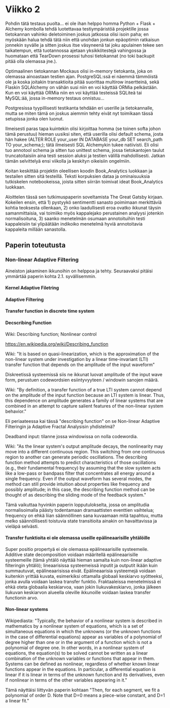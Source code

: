 # Viikko 2

Pohdin tätä testaus puolta... ei ole ihan helppo homma Python + Flask + Alchemy kombolla tehdä luotettavaa testiympäristöä projektille jossa tietokannan vahinko deletoiminen joskus jatkossa olisi isoin paha; en myöskään halua tehdä tätä niin että unohdan jonkun epäoptimin ratkaisun jonnekin syvälle ja sitten joskus itse väsyneenä tai joku apulainen tekee sen taikatempun, että tuotannossa ajetaan yksikkötestejä vahingossa ja huomataan että TearDown prosessi tuhosi tietokannat (no toki backupit pitää olla olemassa jne.).

Optimaalinen tietokannan Mockaus olisi in-memory tietokanta, joka on olemassa ainoastaan testien ajan. PostgreSQL:ssä ei näemmä tämmöistä ole ja koska joitakin transaktioita pitää suorittaa multirow insertteinä, sekä Flaskin SQLAlchemy on vähän susi niin en voi käyttää ORMia pelkästään. Kun en voi käyttää ORMia niin en voi käyttää testeissä SQLiteä tai MySQL:ää, jossa in-memory testaus onnistuu...

Postgresissa tyypillisesti testikanta tehdään eri userille ja tietokannalle, mutta se miten tämä on joskus aiemmin tehty eivät nyt toimikaan tässä setupissa jonka olen luonut.

Ilmeisesti paras tapa kuintekin olisi kirjoittaa homma (se toinen softa johon tämä perustuu) hieman uusiksi siten, että userilla olisi default schema, josta hän hakee (ALTER ROLE your_user IN DATABASE your_db SET search_path TO your_schema;); tätä ilmeisesti SQL Alchemykin tukee natiivisti. Eli olisi tuo annotool schema ja sitten tuo unittest schema, jossa tietokantojen taulut truncatoitaisiin aina testi session aluksi ja testien välillä mahdollisesti. Jatkan tämän selvittelyä ensi viikolla ja keskityn oikeisiin ongelmiin.

Koitan keskittää projektin oleellisen koodin Book_Analytics luokkaan ja testailen sitten sitä testeillä. Teksti korpuksien dataa ja ominaisuuksia tutkiskelen notebookeissa, joista sitten siirrän toimivat ideat Book_Analytics luokkaan.

Aloittelen tässä sen tutkimuspaperin soveltamista The Great Gatsby kirjaan. Kokeilen ensin, että 1) pystyykö sentimentti sanasto poimimaan merkittäviä kohtia teoksesta ollenkaan, 2) onko laadullisesti eroa ovatko ikkunat täysin samanmittaisia, vai toimiiko myös kappalejako perustainen analyysi jotenkin normalisoituna, 3) saanko menetelmän osumaan annotoituihin testi kappaleisiin tai ylipäätään indikoiko menetelmä hyviä annotoitavia kappaleita millään sanastolla.

## Paperin toteutusta

### Non-linear Adaptive Filtering

Aineiston jakaminen ikkunoihin on helppoa ja tehty. Seuraavaksi pitäisi ymmärtää paperin kohta 2.1. syvällisemmin.

#### Kernel Adaptive Filetring

#### Adaptive Filtering

#### Transfer function in discrete time system

#### Decscribing Function

Wiki: Describing function; Nonlinear control

https://en.wikipedia.org/wiki/Describing_function

Wiki: "It is based on quasi-linearization, which is the approximation of the non-linear system under investigation by a linear time-invariant (LTI) transfer function that depends on the amplitude of the input waveform"

Diskreetissä systeemissä siis ne ikkunat luovat amplitude of the input wave form, perustuen codewordsien esiintyvyyteen / windowin sanojen määrä.

Wiki: "By definition, a transfer function of a true LTI system cannot depend on the amplitude of the input function because an LTI system is linear. Thus, this dependence on amplitude generates a family of linear systems that are combined in an attempt to capture salient features of the non-linear system behavior."

Eli periaateessa kai tässä "describing function" on se Non-linear Adaptive Filteringin ja Adaptive Fractal Analysisin yhdistelmä?

Deadband input: tilanne jossa windowissa on nolla codewordia.

Wiki: "As the linear system's output amplitude decays, the nonlinearity may move into a different continuous region. This switching from one continuous region to another can generate periodic oscillations. The describing function method attempts to predict characteristics of those oscillations (e.g., their fundamental frequency) by assuming that the slow system acts like a low-pass or bandpass filter that concentrates all energy around a single frequency. Even if the output waveform has several modes, the method can still provide intuition about properties like frequency and possibly amplitude; in this case, the describing function method can be thought of as describing the sliding mode of the feedback system."

Tämä vaikuttaa hyvinkin paperin lopputulokselta, jossa on amplitudia normalisoimalla päästy todentamaan dramaattisten eventtien vaihtelua; frequency on ehkä liian säännöllinen sana kuvaamaan mitä tapahtuu, mutta melko säännöllisesti toistuvia state transitioita ainakin on havaittavissa ja vieläpä selvästi.

#### Transfer funktioita ei ole olemassa useille epälineaarisille yhtälöille

Super positio propertyä ei ole olemassa epälineaarisille systeemeile. Additive state decomposition voidaan määritellä epälineaarisille systeemeille (tämä yhtälö näyttää hieman samalta kuin non-linear adaptive filteringin yhtälö); lineaarisissa systeemeissä inputit ja outputit ikään kuin summautuvat, epälineaarisissa eivät. Epälineaarisia systeemejä voidaan kuitenkin yrittää kuvata, esimerkiksi ottamalla globaali keskiarvo syötteeksi, jonka avulla voidaan laskea transfer funktio. Fraktaaleissa menetelmissä ei ehkä oteta globaalia keskiarvoa, vaan jokin liukuvakeskiarvo, jonka jälkeen liukuvan keskiarvon alueella oleville ikkunoille voidaan laskea transfer functionin arvo.

#### Non-linear systems

Wikipediasta:
"Typically, the behavior of a nonlinear system is described in mathematics by a nonlinear system of equations, which is a set of simultaneous equations in which the unknowns (or the unknown functions in the case of differential equations) appear as variables of a polynomial of degree higher than one or in the argument of a function which is not a polynomial of degree one. In other words, in a nonlinear system of equations, the equation(s) to be solved cannot be written as a linear combination of the unknown variables or functions that appear in them. Systems can be defined as nonlinear, regardless of whether known linear functions appear in the equations. In particular, a differential equation is linear if it is linear in terms of the unknown function and its derivatives, even if nonlinear in terms of the other variables appearing in it."

Tämä näyttäisi liittyvän paperin kohtaan "Then, for each segment, we fit a polynomial of order D. Note that D=0 means a piece-wise constant, and D=1 a linear fit."